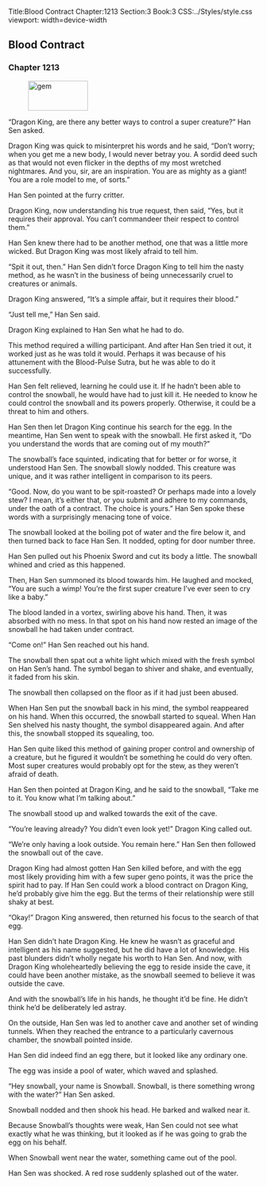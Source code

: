 Title:Blood Contract 
Chapter:1213 
Section:3 
Book:3 
CSS:../Styles/style.css 
viewport: width=device-width
  
## Blood Contract
### Chapter 1213 
<figure>
	<img src="../Images/gem.gif" alt="gem" id="gem" width="120" height="60" />
</figure>
  

  
  “Dragon King, are there any better ways to control a super creature?” Han Sen asked.

Dragon King was quick to misinterpret his words and he said, “Don’t worry; when you get me a new body, I would never betray you. A sordid deed such as that would not even flicker in the depths of my most wretched nightmares. And you, sir, are an inspiration. You are as mighty as a giant! You are a role model to me, of sorts.”

Han Sen pointed at the furry critter.

Dragon King, now understanding his true request, then said, “Yes, but it requires their approval. You can’t commandeer their respect to control them.”

Han Sen knew there had to be another method, one that was a little more wicked. But Dragon King was most likely afraid to tell him.

“Spit it out, then.” Han Sen didn’t force Dragon King to tell him the nasty method, as he wasn’t in the business of being unnecessarily cruel to creatures or animals.

Dragon King answered, “It’s a simple affair, but it requires their blood.”

“Just tell me,” Han Sen said.

Dragon King explained to Han Sen what he had to do.

This method required a willing participant. And after Han Sen tried it out, it worked just as he was told it would. Perhaps it was because of his attunement with the Blood-Pulse Sutra, but he was able to do it successfully.

Han Sen felt relieved, learning he could use it. If he hadn’t been able to control the snowball, he would have had to just kill it. He needed to know he could control the snowball and its powers properly. Otherwise, it could be a threat to him and others.

Han Sen then let Dragon King continue his search for the egg. In the meantime, Han Sen went to speak with the snowball. He first asked it, “Do you understand the words that are coming out of my mouth?”

The snowball’s face squinted, indicating that for better or for worse, it understood Han Sen. The snowball slowly nodded. This creature was unique, and it was rather intelligent in comparison to its peers.

“Good. Now, do you want to be spit-roasted? Or perhaps made into a lovely stew? I mean, it’s either that, or you submit and adhere to my commands, under the oath of a contract. The choice is yours.” Han Sen spoke these words with a surprisingly menacing tone of voice.

The snowball looked at the boiling pot of water and the fire below it, and then turned back to face Han Sen. It nodded, opting for door number three.

Han Sen pulled out his Phoenix Sword and cut its body a little. The snowball whined and cried as this happened.

Then, Han Sen summoned its blood towards him. He laughed and mocked, “You are such a wimp! You’re the first super creature I’ve ever seen to cry like a baby.”

The blood landed in a vortex, swirling above his hand. Then, it was absorbed with no mess. In that spot on his hand now rested an image of the snowball he had taken under contract.

“Come on!” Han Sen reached out his hand.

The snowball then spat out a white light which mixed with the fresh symbol on Han Sen’s hand. The symbol began to shiver and shake, and eventually, it faded from his skin.

The snowball then collapsed on the floor as if it had just been abused.

When Han Sen put the snowball back in his mind, the symbol reappeared on his hand. When this occurred, the snowball started to squeal. When Han Sen shelved his nasty thought, the symbol disappeared again. And after this, the snowball stopped its squealing, too.

Han Sen quite liked this method of gaining proper control and ownership of a creature, but he figured it wouldn’t be something he could do very often. Most super creatures would probably opt for the stew, as they weren’t afraid of death.

Han Sen then pointed at Dragon King, and he said to the snowball, “Take me to it. You know what I’m talking about.”

The snowball stood up and walked towards the exit of the cave.

“You’re leaving already? You didn’t even look yet!” Dragon King called out.

“We’re only having a look outside. You remain here.” Han Sen then followed the snowball out of the cave.

Dragon King had almost gotten Han Sen killed before, and with the egg most likely providing him with a few super geno points, it was the price the spirit had to pay. If Han Sen could work a blood contract on Dragon King, he’d probably give him the egg. But the terms of their relationship were still shaky at best.

“Okay!” Dragon King answered, then returned his focus to the search of that egg.

Han Sen didn’t hate Dragon King. He knew he wasn’t as graceful and intelligent as his name suggested, but he did have a lot of knowledge. His past blunders didn’t wholly negate his worth to Han Sen. And now, with Dragon King wholeheartedly believing the egg to reside inside the cave, it could have been another mistake, as the snowball seemed to believe it was outside the cave.

And with the snowball’s life in his hands, he thought it’d be fine. He didn’t think he’d be deliberately led astray.

On the outside, Han Sen was led to another cave and another set of winding tunnels. When they reached the entrance to a particularly cavernous chamber, the snowball pointed inside.

Han Sen did indeed find an egg there, but it looked like any ordinary one.

The egg was inside a pool of water, which waved and splashed.

“Hey snowball, your name is Snowball. Snowball, is there something wrong with the water?” Han Sen asked.

Snowball nodded and then shook his head. He barked and walked near it.

Because Snowball’s thoughts were weak, Han Sen could not see what exactly what he was thinking, but it looked as if he was going to grab the egg on his behalf.

When Snowball went near the water, something came out of the pool.

Han Sen was shocked. A red rose suddenly splashed out of the water.
